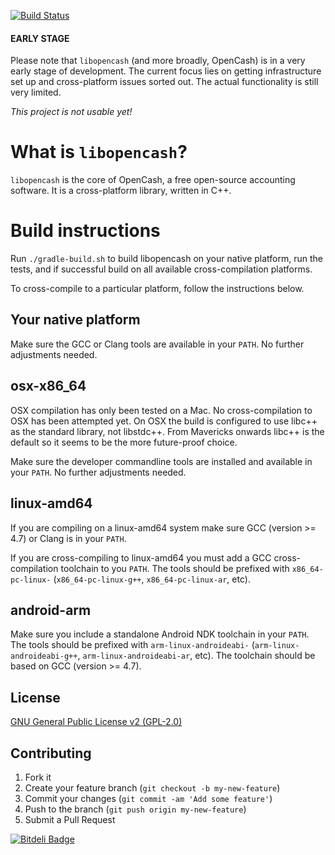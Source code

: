 [![Build Status](https://travis-ci.org/opencash/libopencash.png?branch=master)](https://travis-ci.org/opencash/libopencash)

#### EARLY STAGE

Please note that `libopencash` (and more broadly, OpenCash) is in a very early stage of development. The current focus lies on getting infrastructure set up and cross-platform issues sorted out. The actual functionality is still very limited.

_This project is not usable yet!_

# What is `libopencash`?

`libopencash` is the core of OpenCash, a free open-source accounting software. It is a cross-platform library, written in C++.

# Build instructions

Run `./gradle-build.sh` to build libopencash on your native platform, run the
tests, and if successful build on all available cross-compilation platforms.

To cross-compile to a particular platform, follow the instructions below.

## Your native platform

Make sure the GCC or Clang tools are available in your `PATH`. No further
adjustments needed.

## osx-x86_64

OSX compilation has only been tested on a Mac. No cross-compilation to OSX has
been attempted yet. On OSX the build is configured to use libc++ as the standard
library, not libstdc++. From Mavericks onwards libc++ is the default so it seems
to be the more future-proof choice.

Make sure the developer commandline tools are installed and available in your
`PATH`. No further adjustments needed.

## linux-amd64

If you are compiling on a linux-amd64 system make sure GCC (version >= 4.7) or
Clang is in your `PATH`.

If you are cross-compiling to linux-amd64 you must add a GCC cross-compilation
toolchain to you `PATH`. The tools should be prefixed with `x86_64-pc-linux-`
(`x86_64-pc-linux-g++`, `x86_64-pc-linux-ar`, etc).

## android-arm

Make sure you include a standalone Android NDK toolchain in your `PATH`. The
tools should be prefixed with `arm-linux-androideabi-`
(`arm-linux-androideabi-g++`, `arm-linux-androideabi-ar`, etc). The toolchain
should be based on GCC (version >= 4.7).

## License

[GNU General Public License v2 (GPL-2.0)](http://www.tldrlegal.com/license/GPL2)

## Contributing

1. Fork it
2. Create your feature branch (`git checkout -b my-new-feature`)
3. Commit your changes (`git commit -am 'Add some feature'`)
4. Push to the branch (`git push origin my-new-feature`)
5. Submit a Pull Request

[![Bitdeli Badge](https://d2weczhvl823v0.cloudfront.net/opencash/libopencash/trend.png)](https://bitdeli.com/free "Bitdeli Badge")
